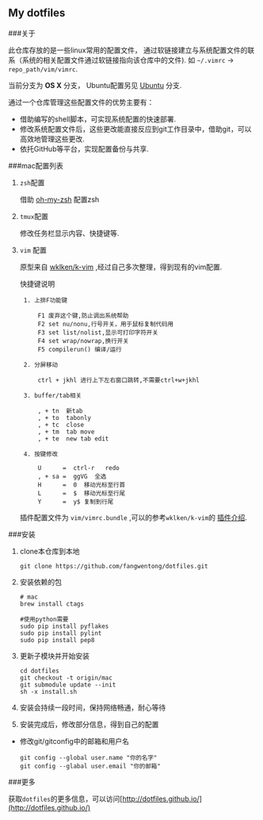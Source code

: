My dotfiles
---

###关于

此仓库存放的是一些linux常用的配置文件，
通过软链接建立与系统配置文件的联系（系统的相关配置文件通过软链接指向该仓库中的文件).
如 `~/.vimrc` ->  `repo_path/vim/vimrc`.

当前分支为 **OS X** 分支， Ubuntu配置另见 [Ubuntu](https://github.com/fangwentong/dotfiles/tree/ubuntu) 分支.

通过一个仓库管理这些配置文件的优势主要有：

- 借助编写的shell脚本，可实现系统配置的快速部署.
- 修改系统配置文件后，这些更改能直接反应到git工作目录中，借助git，可以高效地管理这些更改.
- 依托GitHub等平台，实现配置备份与共享.



###mac配置列表

1. `zsh`配置

    借助 [oh-my-zsh](https://github.com/robbyrussell/oh-my-zsh) 配置zsh

2. `tmux`配置

    修改任务栏显示内容、快捷键等.

3. `vim` 配置

    原型来自 [wklken/k-vim](https://github.com/wklken/k-vim) ,经过自己多次整理，得到现有的vim配置.

    快捷键说明

        1. 上排F功能键

            F1 废弃这个键,防止调出系统帮助
            F2 set nu/nonu,行号开关，用于鼠标复制代码用
            F3 set list/nolist,显示可打印字符开关
            F4 set wrap/nowrap,换行开关
            F5 compilerun() 编译/运行

        2. 分屏移动

            ctrl + jkhl 进行上下左右窗口跳转,不需要ctrl+w+jkhl

        3. buffer/tab相关

            , + tn  新tab
            , + to  tabonly
            , + tc  close
            , + tm  tab move
            , + te  new tab edit

        4. 按键修改

            U      =  ctrl-r   redo
            , + sa =  ggVG  全选
            H      =  0  移动光标至行首
            L      =  $  移动光标至行尾
            Y      =  y$ 复制到行尾

    插件配置文件为 `vim/vimrc.bundle` ,可以的参考`wklken/k-vim`的
    [插件介绍](https://github.com/wklken/k-vim/blob/master/README.md#%E6%8F%92%E4%BB%B6%E9%83%A8%E5%88%86).


###安装

1. clone本仓库到本地

    ```
    git clone https://github.com/fangwentong/dotfiles.git
    ```

2. 安装依赖的包

    ```
    # mac
    brew install ctags

    #使用python需要
    sudo pip install pyflakes
    sudo pip install pylint
    sudo pip install pep8
    ```

3. 更新子模块并开始安装

    ```
    cd dotfiles
    git checkout -t origin/mac
    git submodule update --init
    sh -x install.sh
    ```

4. 安装会持续一段时间，保持网络畅通，耐心等待

5. 安装完成后，修改部分信息，得到自己的配置
  - 修改git/gitconfig中的邮箱和用户名

    ```
    git config --global user.name "你的名字"
    git config --glabal user.email "你的邮箱"
    ```

###更多

获取`dotfiles`的更多信息，可以访问[http://dotfiles.github.io/](http://dotfiles.github.io/)
